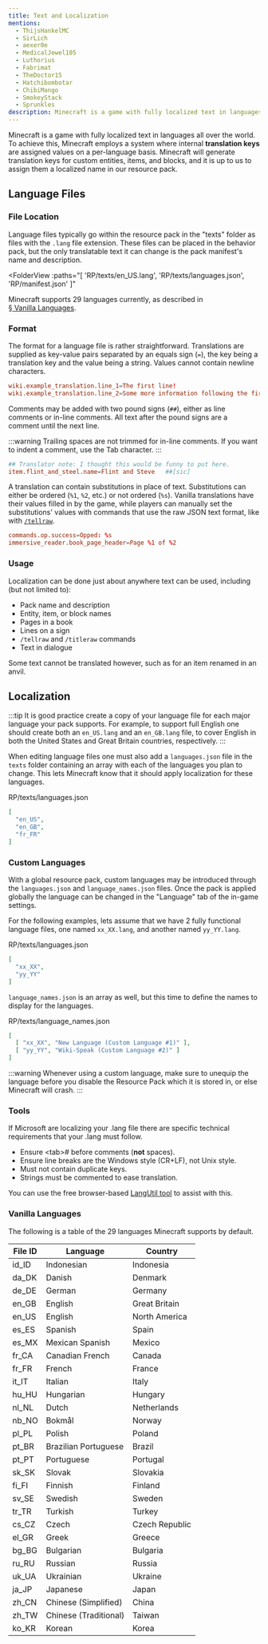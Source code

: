 ```yaml
---
title: Text and Localization
mentions:
  - ThijsHankelMC
  - SirLich
  - aexer0e
  - MedicalJewel105
  - Luthorius
  - Fabrimat
  - TheDoctor15
  - Hatchibombotar
  - ChibiMango
  - SmokeyStack
  - Sprunkles
description: Minecraft is a game with fully localized text in languages all over the world.
---
```


Minecraft is a game with fully localized text in languages all over the world. To achieve this, Minecraft employs a system where internal **translation keys** are assigned values on a per-language basis. Minecraft will generate translation keys for custom entities, items, and blocks, and it is up to us to assign them a localized name in our resource pack.

## Language Files

### File Location

Language files typically go within the resource pack in the "texts" folder as files with the `.lang` file extension. These files can be placed in the behavior pack, but the only translatable text it can change is the pack manifest's name and description.

<FolderView :paths="[
  'RP/texts/en_US.lang',
  'RP/texts/languages.json',
  'RP/manifest.json'
]"
></FolderView>

Minecraft supports 29 languages currently, as described in [§ Vanilla Languages](/concepts/text-and-translations#vanilla-languages).

### Format

The format for a language file is rather straightforward. Translations are supplied as key-value pairs separated by an equals sign (`=`), the key being a translation key and the value being a string. Values cannot contain newline characters.

```toml
wiki.example_translation.line_1=The first line!
wiki.example_translation.line_2=Some more information following the first line.
```

Comments may be added with two pound signs (`##`), either as line comments or in-line comments. All text after the pound signs are a comment until the next line.

:::warning
Trailing spaces are not trimmed for in-line comments. If you want to indent a comment, use the Tab character.
:::

```toml
## Translator note: I thought this would be funny to put here.
item.flint_and_steel.name=Flint and Steve	##[sic]
```

A translation can contain substitutions in place of text. Substitutions can either be ordered (`%1`, `%2`, etc.) or not ordered (`%s`). Vanilla translations have their values filled in by the game, while players can manually set the substitutions' values with commands that use the raw JSON text format, like with [`/tellraw`](/commands/rawtext).

```toml
commands.op.success=Opped: %s
immersive_reader.book_page_header=Page %1 of %2
```

### Usage

Localization can be done just about anywhere text can be used, including (but not limited to):

-   Pack name and description
-   Entity, item, or block names
-   Pages in a book
-   Lines on a sign
-   `/tellraw` and `/titleraw` commands
-   Text in dialogue

Some text cannot be translated however, such as for an item renamed in an anvil.

## Localization

:::tip
It is good practice create a copy of your language file for each major language your pack supports. For example, to support full English one should create both an `en_US.lang` and an `en_GB.lang` file, to cover English in both the United States and Great Britain countries, respectively.
:::

When editing language files one must also add a `languages.json` file in the `texts` folder containing an array with each of the languages you plan to change. This lets Minecraft know that it should apply localization for these languages.

<CodeHeader>RP/texts/languages.json</CodeHeader>

```json
[
  "en_US",
  "en_GB",
  "fr_FR"
]
```

### Custom Languages

With a global resource pack, custom languages may be introduced through the `languages.json` and `language_names.json` files. Once the pack is applied globally the language can be changed in the "Language" tab of the in-game settings.

For the following examples, lets assume that we have 2 fully functional language files, one named `xx_XX.lang`, and another named `yy_YY.lang`.

<CodeHeader>RP/texts/languages.json</CodeHeader>

```json
[
  "xx_XX",
  "yy_YY"
]
```

`language_names.json` is an array as well, but this time to define the names to display for the languages.

<CodeHeader>RP/texts/language_names.json</CodeHeader>

```json
[
  [ "xx_XX", "New Language (Custom Language #1)" ],
  [ "yy_YY", "Wiki-Speak (Custom Language #2)" ]
]
```

:::warning
 Whenever using a custom language, make sure to unequip the language before you disable the Resource Pack which it is stored in, or else Minecraft will crash.
:::

### Tools
If Microsoft are localizing your .lang file there are specific technical requirements that your .lang must follow. 

- Ensure &lt;tab&gt;# before comments (**not** spaces).
- Ensure line breaks are the Windows style (CR+LF), not Unix style.
- Must not contain duplicate keys.
- Strings must be commented to ease translation.

You can use the free browser-based [LangUtil tool](https://langutil.bedrockexplorer.com) to assist with this.

### Vanilla Languages

The following is a table of the 29 languages Minecraft supports by default.

| File ID | Language              | Country        |
|---------|-----------------------|----------------|
| id_ID   | Indonesian            | Indonesia      |
| da_DK   | Danish                | Denmark        |
| de_DE   | German                | Germany        |
| en_GB   | English               | Great Britain  |
| en_US   | English               | North America  |
| es_ES   | Spanish               | Spain          |
| es_MX   | Mexican Spanish       | Mexico         |
| fr_CA   | Canadian French       | Canada         |
| fr_FR   | French                | France         |
| it_IT   | Italian               | Italy          |
| hu_HU   | Hungarian             | Hungary        |
| nl_NL   | Dutch                 | Netherlands    |
| nb_NO   | Bokmål                | Norway         |
| pl_PL   | Polish                | Poland         |
| pt_BR   | Brazilian Portuguese  | Brazil         |
| pt_PT   | Portuguese            | Portugal       |
| sk_SK   | Slovak                | Slovakia       |
| fi_FI   | Finnish               | Finland        |
| sv_SE   | Swedish               | Sweden         |
| tr_TR   | Turkish               | Turkey         |
| cs_CZ   | Czech                 | Czech Republic |
| el_GR   | Greek                 | Greece         |
| bg_BG   | Bulgarian             | Bulgaria       |
| ru_RU   | Russian               | Russia         |
| uk_UA   | Ukrainian             | Ukraine        |
| ja_JP   | Japanese              | Japan          |
| zh_CN   | Chinese (Simplified)  | China          |
| zh_TW   | Chinese (Traditional) | Taiwan         |
| ko_KR   | Korean                | Korea          |
